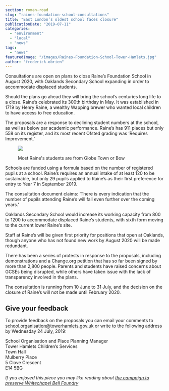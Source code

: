 ```yaml
---
section: roman-road
slug: "raines-foundation-school-consultations"
title: "East London’s oldest school faces closure"
publicationDate: "2019-07-11"
categories: 
  - "environment"
  - "local"
  - "news"
tags: 
  - "news"
featuredImage: "/images/Raines-Foundation-School-Tower-Hamlets.jpg"
author: "frederick-obrien"
---
```


Consultations are open on plans to close Raine’s Foundation School in August 2020, with Oaklands Secondary School expanding in order to accommodate displaced students. 

Should the plans go ahead they will bring the school’s centuries long life to a close. Raine’s celebrated its 300th birthday in May. It was established in 1719 by Henry Raine, a wealthy Wapping brewer who wanted local children to have access to free education.

The proposals are a response to declining student numbers at the school, as well as below par academic performance. Raine’s has 911 places but only 558 on its register, and its most recent Ofsted grading was ‘Requires Improvement.’ 

<figure>

![](/images/Pupil-locations-1.png)

<figcaption>

Most Raine's students are from Globe Town or Bow

</figcaption>

</figure>

Schools are funded using a formula based on the number of registered pupils at a school. Raine’s requires an annual intake of at least 120 to be sustainable, but only 29 pupils applied to Raine’s as their first preference for entry to Year 7 in September 2019.

The consultation document claims: ‘There is every indication that the number of pupils attending Raine’s will fall even further over the coming years.’

Oaklands Secondary School would increase its working capacity from 800 to 1200 to accommodate displaced Raine’s students, with sixth form moving to the current lower Raine’s site. 

Staff at Raine’s will be given first priority for positions that open at Oaklands, though anyone who has not found new work by August 2020 will be made redundant. 

There has been a series of protests in response to the proposals, including demonstrations and a Change.org petition that has so far been signed by more than 2,800 people. Parents and students have raised concerns about GCSEs being disrupted, while others have taken issue with the lack of transparency involved in the plans.  

The consultation is running from 10 June to 31 July, and the decision on the closure of Raine’s will not be made until February 2020.

## Give your feedback

To provide feedback on the proposals you can email your comments to school.organisation@towerhamlets.gov.uk or write to the following address by Wednesday 24 July, 2019:

School Organisation and Place Planning Manager  
Tower Hamlets Children’s Services  
Town Hall  
Mulberry Place  
5 Clove Crescent  
E14 5BG

_If you enjoyed this piece you may like reading about [the campaign to preserve Whitechapel Bell Foundry](https://romanroadlondon.com/save-whitechapel-bell-foundry/)_

